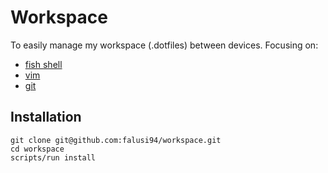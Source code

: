 # Workspace

To easily manage my workspace (.dotfiles) between devices. Focusing on:
- [fish shell](http://fishshell.com)
- [vim](https://www.vim.org/)
- [git](https://git-scm.com/)

## Installation
```shell
git clone git@github.com:falusi94/workspace.git
cd workspace
scripts/run install
```
